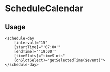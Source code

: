 # ScheduleCalendar

## Usage

```
<schedule-day 
    [interval]="15" 
    [startTime]="'07:00'" 
    [endTime]="'19:00'" 
    [timeSlots]="timeSlots"
    (onSlotSelect)="getSelectedTime($event)">
</schedule-day>
```
